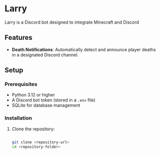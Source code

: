 # Larry

Larry is a Discord bot designed to integrate Minecraft and Discord

## Features

- **Death Notifications**: Automatically detect and announce player deaths in a designated Discord channel.

## Setup

### Prerequisites

- Python 3.12 or higher
- A Discord bot token (stored in a `.env` file)
- SQLite for database management

### Installation

1. Clone the repository:

   ```sh
   
   git clone <repository-url>
   cd <repository-folder>
